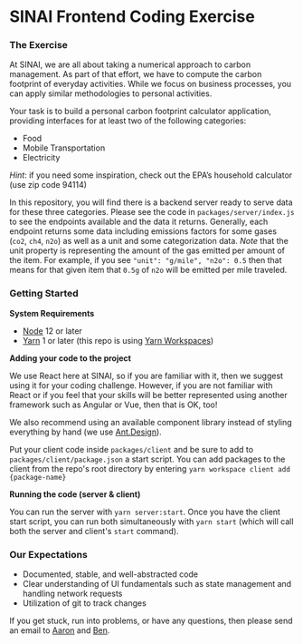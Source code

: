 # SINAI Frontend Coding Exercise

### The Exercise

At SINAI, we are all about taking a numerical approach to carbon management. As part of that effort, we have to compute the carbon footprint of everyday activities. While we focus on business processes, you can apply similar methodologies to personal activities.

Your task is to build a personal carbon footprint calculator application, providing interfaces for at least two of the following categories:
- Food
- Mobile Transportation
- Electricity

*Hint*: if you need some inspiration, check out the EPA’s household calculator (use zip code 94114)

In this repository, you will find there is a backend server ready to serve data for these three categories. Please see the code in `packages/server/index.js` to see the endpoints available and the data it returns. Generally, each endpoint returns some data including emissions factors for some gases (`co2`, `ch4`, `n2o`) as well as a unit and some categorization data. *Note* that the unit property is representing the amount of the gas emitted per amount of the item. For example, if you see `"unit": "g/mile", "n2o": 0.5` then that means for that given item that `0.5g` of `n2o` will be emitted per mile traveled.

### Getting Started

**System Requirements**
- [Node](https://nodejs.org/en/) 12 or later
- [Yarn](https://yarnpkg.com/) 1 or later (this repo is using [Yarn Workspaces](https://classic.yarnpkg.com/en/docs/workspaces/))

**Adding your code to the project**

We use React here at SINAI, so if you are familiar with it, then we suggest using it for your coding challenge. However, if you are not familiar with React or if you feel that your skills will be better represented using another framework such as Angular or Vue, then that is OK, too!

We also recommend using an available component library instead of styling everything by hand (we use [Ant.Design](https://ant.design/)).


Put your client code inside `packages/client` and be sure to add to `packages/client/package.json` a start script. You can add packages to the client from the repo's root directory by entering `yarn workspace client add {package-name}`

**Running the code (server & client)**

You can run the server with `yarn server:start`. Once you have the client start script, you can run both simultaneously with `yarn start` (which will call both the server and client's `start` command).

### Our Expectations

- Documented, stable, and well-abstracted code
- Clear understanding of UI fundamentals such as state management and handling network requests
- Utilization of git to track changes

If you get stuck, run into problems, or have any questions, then please send an email to [Aaron](mailto:aaron@sinaitechnologies.com) and [Ben](mailto:ben@sinaitechnologies.com).
